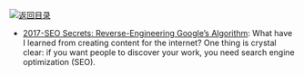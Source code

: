 [![返回目录](https://parg.co/UGo)](https://github.com/wxyyxc1992/Awesome-Reference) 
 
 
 
 
- [2017-SEO Secrets: Reverse-Engineering Google’s Algorithm](https://medium.freecodecamp.com/seo-secrets-reverse-engineering-googles-algorithm-92fad4f5a39): What have I learned from creating content for the internet? One thing is crystal clear: if you want people to discover your work, you need search engine optimization (SEO).